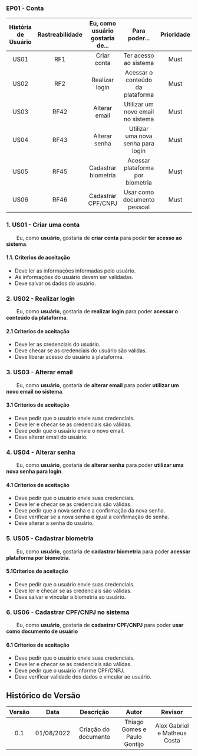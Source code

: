 ### EP01 - Conta

| História de Usuário | Rastreabilidade | Eu, como usuário gostaria de... | Para poder... | Prioridade |
|:-:|:-:|:-:|:-:|:-:|
| US01 | RF1 | Criar conta | Ter acesso ao sistema | Must |
| US02 | RF2 | Realizar login | Acessar o conteúdo da plataforma | Must |
| US03 | RF42| Alterar email | Utilizar um novo email no sistema | Must |
| US04 | RF43 | Alterar senha | Utilizar uma nova senha para login | Must |
| US05 | RF45 | Cadastrar biometria | Acessar plataforma por biometria | Must |
| US06 | RF46| Cadastrar CPF/CNPJ | Usar como documento pessoal | Must |


### 1. US01 - Criar uma conta
&emsp;&emsp;Eu, como **usuário**, gostaria de **criar conta** para poder **ter acesso ao sistema**.

#### 1.1. Criterios de aceitação
- Deve ler as informações informadas pelo usuário.
- As informações do usuário devem ser validadas.
- Deve salvar os dados do usuário.

### 2. US02 - Realizar login
&emsp;&emsp;Eu, como **usuário**, gostaria de **realizar login** para poder **acessar o conteúdo da plataforma**.
#### 2.1 Criterios de aceitação
- Deve ler as credenciais do usuário.
- Deve checar se as credenciais do usuário são validas.
- Deve liberar acesso do usuário à plataforma.
### 3. US03 - Alterar email
&emsp;&emsp;Eu, como **usuário**, gostaria de **alterar email** para poder **utilizar um novo email no sistema**.
#### 3.1 Criterios de aceitação
- Deve pedir que o usuário envie suas credenciais.
- Deve ler e checar se as credenciais são válidas.
- Deve pedir que o usuário envie o novo email.
- Deve alterar email do usuário.
### 4. US04 - Alterar senha
&emsp;&emsp;Eu, como **usuário**, gostaria de **alterar senha** para poder **utilizar uma nova senha para login**.
#### 4.1 Criterios de aceitação
- Deve pedir que o usuário envie suas credenciais.
- Deve ler e checar se as credenciais são válidas.
- Deve pedir que a nova senha e a confirmação da nova senha.
- Deve verificar se a nova senha é igual à confirmação de senha.
- Deve alterar a senha do usuário.
### 5. US05 - Cadastrar biometria
&emsp;&emsp;Eu, como **usuário**, gostaria de **cadastrar biometria** para poder **acessar plataforma por biometria**.
#### 5.1Criterios de aceitação
- Deve pedir que o usuário envie suas credenciais.
- Deve ler e checar se as credenciais são válidas.
- Deve salvar e vincular a biometria ao usuário.

### 6. US06 - Cadastrar CPF/CNPJ no sistema
&emsp;&emsp;Eu, como **usuário**, gostaria de **cadastrar CPF/CNPJ** para poder **usar como documento de usuário**
#### 6.1 Criterios de aceitação
- Deve pedir que o usuário envie suas credenciais.
- Deve ler e checar se as credenciais são válidas.
- Deve pedir que o usuário informe CPF/CNPJ.
- Deve verificar validade dos dados e vincular ao usuário.

## Histórico de Versão
| Versão | Data | Descrição | Autor | Revisor |
|:-:|:-:|:-:|:-:|:-:|
| 0.1 | 01/08/2022 | Criação do documento | Thiago Gomes e Paulo Gontijo | Alex Gabriel e Matheus Costa |